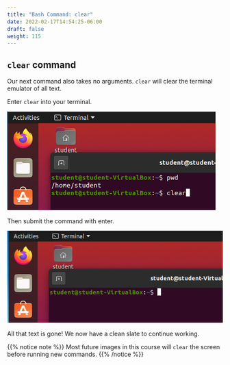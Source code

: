 ```yaml
---
title: "Bash Command: clear"
date: 2022-02-17T14:54:25-06:00
draft: false
weight: 115
---
```


## `clear` command

Our next command also takes no arguments. `clear` will clear the terminal emulator of all text.

Enter `clear` into your terminal.

![clear before execution](pictures/clear-before-execution.png?classes=border)

Then submit the command with enter.

![clear output](pictures/clear.png?classes=border)

All that text is gone! We now have a clean slate to continue working.

{{% notice note %}}
Most future images in this course will `clear` the screen before running new commands.
{{% /notice %}}
